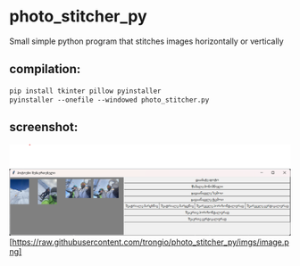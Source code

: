 # photo_stitcher_py
Small simple python program
that stitches images horizontally or vertically

## compilation:
    pip install tkinter pillow pyinstaller
    pyinstaller --onefile --windowed photo_stitcher.py

## screenshot:
![alt text](https://raw.githubusercontent.com/trongio/photo_stitcher_py/imgs/image.png)[https://raw.githubusercontent.com/trongio/photo_stitcher_py/imgs/image.png]
